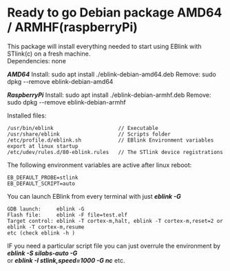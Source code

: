 # Ready to go Debian package AMD64 / ARMHF(raspberryPi)

This package will install everything needed to start using EBlink with STlink(c) on a fresh machine.  
Dependencies: none

**_AMD64_**
    Install: sudo apt install ./eblink-debian-amd64.deb
    Remove:  sudo dpkg  --remove eblink-debian-amd64
    
**_RaspberryPi_**
    Install: sudo apt install ./eblink-debian-armhf.deb
    Remove:  sudo dpkg  --remove eblink-debian-armhf

Installed files:

    /usr/bin/eblink                     // Executable  
    /usr/share/eblink                   // Scripts folder  
    /etc/profile.d/eblink.sh            // EBlink Environment variables export at linux startup  
    /etc/udev/rules.d/80-eblink.rules   // The STlink device registrations  


The following environment variables are active after linux reboot:

    EB_DEFAULT_PROBE=stlink
    EB_DEFAULT_SCRIPT=auto

You can launch EBlink from every terminal with just **_eblink -G_**  


    GDB launch:     eblink -G
    Flash file:     eblink -F file=test.elf
    Target control: eblink -T cortex-m,halt, eblink -T cortex-m,reset=2 or eblink -T cortex-m,resume
    etc (check eblink -h )  

IF you need a particular script file you can just overrule the environment by **_eblink -S silabs-auto -G_**  
or **_eblink -I stlink,speed=1000 -G nc_** etc.
    
